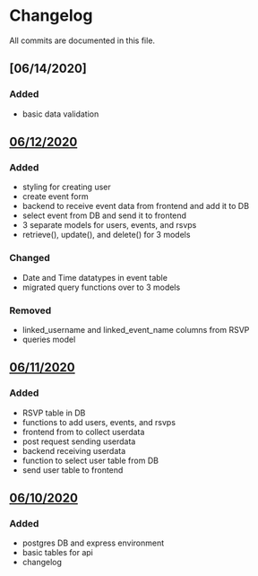 # Changelog
All commits are documented in this file.

## [06/14/2020]
### Added 
 - basic data validation

## [06/12/2020]
### Added
 - styling for creating user
 - create event form
 - backend to receive event data from frontend and add it to DB
 - select event from DB and send it to frontend
 - 3 separate models for users, events, and rsvps
 - retrieve(), update(), and delete() for 3 models

### Changed
 - Date and Time datatypes in event table 
 - migrated query functions over to 3 models

### Removed
 - linked_username and linked_event_name columns from RSVP
 - queries model

## [06/11/2020]
### Added 
 - RSVP table in DB
 - functions to add users, events, and rsvps
 - frontend from to collect userdata
 - post request sending userdata
 - backend receiving userdata
 - function to select user table from DB
 - send user table to frontend

## [06/10/2020]
### Added 
 - postgres DB and express environment
 - basic tables for api
 - changelog

[06/12/2020]: https://github.com/Gbillington1/Events-API/compare/0c7c2df..HEAD
[06/11/2020]: https://github.com/Gbillington1/Events-API/compare/277c5bf..76c0318
[06/10/2020]: https://github.com/Gbillington1/Events-API/compare/d3b101d..c0e50d9